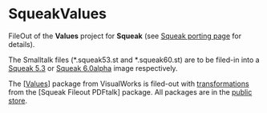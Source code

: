 # SqueakValues
FileOut of the **Values** project for **Squeak** (see [Squeak porting page](https://wiki.pdftalk.de/doku.php?id=squeakport) for details).

The Smalltalk files (*.squeak53.st and *.squeak60.st) are to be filed-in into a [Squeak 5.3](https://squeak.org/downloads/) or [Squeak 6.0alpha](https://squeak.org/downloads/) image respectively.

The [[Values](https://wiki.pdftalk.de/doku.php?id=complexvalues)] package from VisualWorks is filed-out with [transformations](https://wiki.pdftalk.de/doku.php?id=smalltalktransform) from the [Squeak Fileout PDFtalk] package. All packages are in the [public store](https://wiki.pdftalk.de/doku.php?id=storeaccess).
